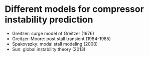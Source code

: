 # Different models for compressor instability prediction

* Greitzer: surge model of Greitzer (1976)
* Greitzer-Moore: post stall transient (1984-1985)
* Spakovszky: modal stall modeling (2000)
* Sun: global instability theory (2013)

